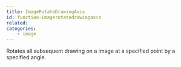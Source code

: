 ```yaml
---
title: ImageRotateDrawingAxis
id: function-imagerotatedrawingaxis
related:
categories:
    - image
---
```


Rotates all subsequent drawing on a image at a specified point by a specified angle.